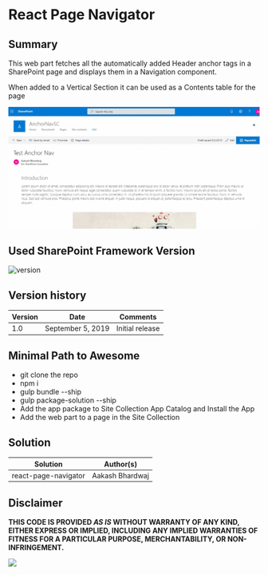 # React Page Navigator

## Summary

This web part fetches all the automatically added Header anchor tags in a SharePoint page and displays them in a Navigation component.

When added to a Vertical Section it can be used as a Contents table for the page

![Page Navigator](./assets/PageNavigator.gif)

## Used SharePoint Framework Version

![version](https://img.shields.io/badge/version-1.9.1-green.svg)

## Version history

Version|Date|Comments
-------|----|--------
1.0|September 5, 2019|Initial release

## Minimal Path to Awesome

- git clone the repo
- npm i
- gulp bundle --ship
- gulp package-solution --ship
- Add the app package to Site Collection App Catalog and Install the App
- Add the web part to a page in the Site Collection

## Solution

Solution|Author(s)
--------|---------
react-page-navigator|Aakash Bhardwaj

## Disclaimer

**THIS CODE IS PROVIDED *AS IS* WITHOUT WARRANTY OF ANY KIND, EITHER EXPRESS OR IMPLIED, INCLUDING ANY IMPLIED WARRANTIES OF FITNESS FOR A PARTICULAR PURPOSE, MERCHANTABILITY, OR NON-INFRINGEMENT.**

<img src="https://telemetry.sharepointpnp.com/sp-dev-fx-webparts/samples/react-page-navigator" />